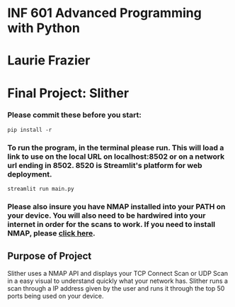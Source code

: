 # INF 601 Advanced Programming with Python
# Laurie Frazier
# Final Project: Slither


### Please commit these before you start:
````
pip install -r
````
### To run the program, in the terminal please run. This will load a link to use on the local URL on localhost:8502 or on a network url ending in 8502. 8520 is Streamlit's platform for web deployment.
````
streamlit run main.py
````
### Please also insure you have NMAP installed into your PATH on your device. You will also need to be hardwired into your internet in order for the scans to work. If you need to install NMAP, please [click here](https://nmap.org/download).
## Purpose of Project
Slither uses a NMAP API and displays your TCP Connect Scan or UDP Scan in a easy visual to understand quickly what your network has. 
Slither runs a scan through a IP address given by the user and runs it through the top 50 ports being used on your device.